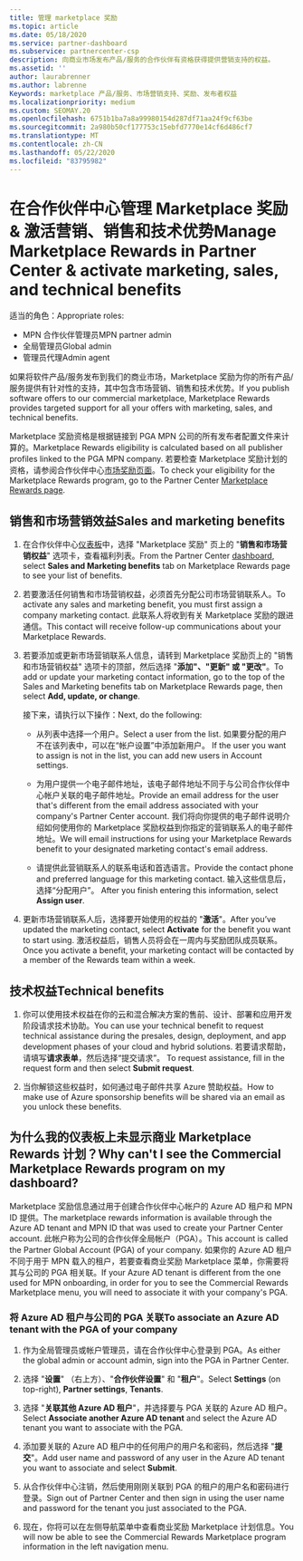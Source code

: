 ```yaml
---
title: 管理 marketplace 奖励
ms.topic: article
ms.date: 05/18/2020
ms.service: partner-dashboard
ms.subservice: partnercenter-csp
description: 向商业市场发布产品/服务的合作伙伴有资格获得提供营销支持的权益。
ms.assetid: ''
author: laurabrenner
ms.author: labrenne
Keywords: marketplace 产品/服务、市场营销支持、奖励、发布者权益
ms.localizationpriority: medium
ms.custom: SEOMAY.20
ms.openlocfilehash: 6751b1ba7a8a99980154d287df71aa24f9cf63be
ms.sourcegitcommit: 2a980b50cf177753c15ebfd7770e14cf6d486cf7
ms.translationtype: MT
ms.contentlocale: zh-CN
ms.lasthandoff: 05/22/2020
ms.locfileid: "83795982"
---
```

# <a name="manage-marketplace-rewards-in-partner-center--activate-marketing-sales-and-technical-benefits"></a><span data-ttu-id="7c3ba-104">在合作伙伴中心管理 Marketplace 奖励 & 激活营销、销售和技术优势</span><span class="sxs-lookup"><span data-stu-id="7c3ba-104">Manage Marketplace Rewards in Partner Center & activate marketing, sales, and technical benefits</span></span>

<span data-ttu-id="7c3ba-105">适当的角色：</span><span class="sxs-lookup"><span data-stu-id="7c3ba-105">Appropriate roles:</span></span>

- <span data-ttu-id="7c3ba-106">MPN 合作伙伴管理员</span><span class="sxs-lookup"><span data-stu-id="7c3ba-106">MPN partner admin</span></span>
- <span data-ttu-id="7c3ba-107">全局管理员</span><span class="sxs-lookup"><span data-stu-id="7c3ba-107">Global admin</span></span>
- <span data-ttu-id="7c3ba-108">管理员代理</span><span class="sxs-lookup"><span data-stu-id="7c3ba-108">Admin agent</span></span>

<span data-ttu-id="7c3ba-109">如果将软件产品/服务发布到我们的商业市场，Marketplace 奖励为你的所有产品/服务提供有针对性的支持，其中包含市场营销、销售和技术优势。</span><span class="sxs-lookup"><span data-stu-id="7c3ba-109">If you  publish software offers to our commercial marketplace, Marketplace Rewards provides targeted support for all your offers with marketing, sales, and technical benefits.</span></span>

<span data-ttu-id="7c3ba-110">Marketplace 奖励资格是根据链接到 PGA MPN 公司的所有发布者配置文件来计算的。</span><span class="sxs-lookup"><span data-stu-id="7c3ba-110">Marketplace Rewards eligibility is calculated based on all publisher profiles linked to the PGA MPN company.</span></span> <span data-ttu-id="7c3ba-111">若要检查 Marketplace 奖励计划的资格，请参阅合作伙伴中心[市场奖励页面](https://partner.microsoft.com/dashboard/mpn/program/commercialmarketplace)。</span><span class="sxs-lookup"><span data-stu-id="7c3ba-111">To check your eligibility for the Marketplace Rewards program, go to the Partner Center [Marketplace Rewards page](https://partner.microsoft.com/dashboard/mpn/program/commercialmarketplace).</span></span>

## <a name="sales-and-marketing-benefits"></a><span data-ttu-id="7c3ba-112">销售和市场营销效益</span><span class="sxs-lookup"><span data-stu-id="7c3ba-112">Sales and marketing benefits</span></span>

1. <span data-ttu-id="7c3ba-113">在合作伙伴中心[仪表板](https://partner.microsoft.com/dashboard)中，选择 "Marketplace 奖励" 页上的 "**销售和市场营销权益**" 选项卡，查看福利列表。</span><span class="sxs-lookup"><span data-stu-id="7c3ba-113">From the Partner Center [dashboard](https://partner.microsoft.com/dashboard), select **Sales and Marketing benefits** tab on Marketplace Rewards page to see your list of benefits.</span></span> 

2. <span data-ttu-id="7c3ba-114">若要激活任何销售和市场营销权益，必须首先分配公司市场营销联系人。</span><span class="sxs-lookup"><span data-stu-id="7c3ba-114">To activate any sales and marketing benefit, you must first assign a company marketing contact.</span></span> <span data-ttu-id="7c3ba-115">此联系人将收到有关 Marketplace 奖励的跟进通信。</span><span class="sxs-lookup"><span data-stu-id="7c3ba-115">This contact will receive follow-up communications about your Marketplace Rewards.</span></span>

3. <span data-ttu-id="7c3ba-116">若要添加或更新市场营销联系人信息，请转到 Marketplace 奖励页上的 "销售和市场营销权益" 选项卡的顶部，然后选择 "**添加"、"更新" 或 "更改"**。</span><span class="sxs-lookup"><span data-stu-id="7c3ba-116">To add or update your marketing contact information, go to the top of the Sales and Marketing benefits tab on Marketplace Rewards page, then select **Add, update, or change**.</span></span> 

   <span data-ttu-id="7c3ba-117">接下来，请执行以下操作：</span><span class="sxs-lookup"><span data-stu-id="7c3ba-117">Next, do the following:</span></span>

   - <span data-ttu-id="7c3ba-118">从列表中选择一个用户。</span><span class="sxs-lookup"><span data-stu-id="7c3ba-118">Select a user from the list.</span></span> <span data-ttu-id="7c3ba-119">如果要分配的用户不在该列表中，可以在“帐户设置”中添加新用户。 </span><span class="sxs-lookup"><span data-stu-id="7c3ba-119">If the user you want to assign is not in the list, you can add new users in Account settings.</span></span>

   - <span data-ttu-id="7c3ba-120">为用户提供一个电子邮件地址，该电子邮件地址不同于与公司合作伙伴中心帐户关联的电子邮件地址。</span><span class="sxs-lookup"><span data-stu-id="7c3ba-120">Provide an email address for the user that's different from the email address associated with your company's Partner Center account.</span></span> <span data-ttu-id="7c3ba-121">我们将向你提供的电子邮件说明介绍如何使用你的 Marketplace 奖励权益到你指定的营销联系人的电子邮件地址。</span><span class="sxs-lookup"><span data-stu-id="7c3ba-121">We will email instructions for using your Marketplace Rewards benefit to your designated marketing contact's email address.</span></span>

   - <span data-ttu-id="7c3ba-122">请提供此营销联系人的联系电话和首选语言。</span><span class="sxs-lookup"><span data-stu-id="7c3ba-122">Provide the contact phone and preferred language for this marketing contact.</span></span> <span data-ttu-id="7c3ba-123">输入这些信息后，选择“分配用户”。 </span><span class="sxs-lookup"><span data-stu-id="7c3ba-123">After you finish entering this information, select **Assign user**.</span></span>

4. <span data-ttu-id="7c3ba-124">更新市场营销联系人后，选择要开始使用的权益的 "**激活**"。</span><span class="sxs-lookup"><span data-stu-id="7c3ba-124">After you’ve updated the marketing contact, select **Activate** for the benefit you want to start using.</span></span> <span data-ttu-id="7c3ba-125">激活权益后，销售人员将会在一周内与奖励团队成员联系。</span><span class="sxs-lookup"><span data-stu-id="7c3ba-125">Once you activate a benefit, your marketing contact will be contacted by a member of the Rewards team within a week.</span></span>

## <a name="technical-benefits"></a><span data-ttu-id="7c3ba-126">技术权益</span><span class="sxs-lookup"><span data-stu-id="7c3ba-126">Technical benefits</span></span>

1. <span data-ttu-id="7c3ba-127">你可以使用技术权益在你的云和混合解决方案的售前、设计、部署和应用开发阶段请求技术协助。</span><span class="sxs-lookup"><span data-stu-id="7c3ba-127">You can use your technical benefit to request technical assistance during the presales, design, deployment, and app development phases of your cloud and hybrid solutions.</span></span> <span data-ttu-id="7c3ba-128">若要请求帮助，请填写**请求表单**，然后选择“提交请求”。 </span><span class="sxs-lookup"><span data-stu-id="7c3ba-128">To request assistance, fill in the request form and then select **Submit request**.</span></span>

2. <span data-ttu-id="7c3ba-129">当你解锁这些权益时，如何通过电子邮件共享 Azure 赞助权益。</span><span class="sxs-lookup"><span data-stu-id="7c3ba-129">How to make use of Azure sponsorship benefits will be shared via an email as you unlock these benefits.</span></span>

## <a name="why-cant-i-see-the-commercial-marketplace-rewards-program-on-my-dashboard"></a><span data-ttu-id="7c3ba-130">为什么我的仪表板上未显示商业 Marketplace Rewards 计划？</span><span class="sxs-lookup"><span data-stu-id="7c3ba-130">Why can't I see the Commercial Marketplace Rewards program on my dashboard?</span></span>

<span data-ttu-id="7c3ba-131">Marketplace 奖励信息通过用于创建合作伙伴中心帐户的 Azure AD 租户和 MPN ID 提供。</span><span class="sxs-lookup"><span data-stu-id="7c3ba-131">The marketplace rewards information is available through the Azure AD tenant and MPN ID that was used to create your Partner Center account.</span></span> <span data-ttu-id="7c3ba-132">此帐户称为公司的合作伙伴全局帐户（PGA）。</span><span class="sxs-lookup"><span data-stu-id="7c3ba-132">This account is called the Partner Global Account (PGA) of your company.</span></span> <span data-ttu-id="7c3ba-133">如果你的 Azure AD 租户不同于用于 MPN 载入的租户，若要查看商业奖励 Marketplace 菜单，你需要将其与公司的 PGA 相关联。</span><span class="sxs-lookup"><span data-stu-id="7c3ba-133">If your Azure AD tenant is different from the  one used for MPN onboarding, in order for you to see the Commercial Rewards Marketplace menu, you will need to associate it with your company's PGA.</span></span>

### <a name="to-associate-an-azure-ad-tenant-with-the-pga-of-your-company"></a><span data-ttu-id="7c3ba-134">将 Azure AD 租户与公司的 PGA 关联</span><span class="sxs-lookup"><span data-stu-id="7c3ba-134">To associate an Azure AD tenant with the PGA of your company</span></span>

1. <span data-ttu-id="7c3ba-135">作为全局管理员或帐户管理员，请在合作伙伴中心登录到 PGA。</span><span class="sxs-lookup"><span data-stu-id="7c3ba-135">As either the global admin or account admin, sign into the PGA in Partner Center.</span></span>

2. <span data-ttu-id="7c3ba-136">选择 "**设置**" （右上方）、"**合作伙伴设置**" 和 "**租户**"。</span><span class="sxs-lookup"><span data-stu-id="7c3ba-136">Select **Settings** (on top-right), **Partner settings**, **Tenants**.</span></span> 

3. <span data-ttu-id="7c3ba-137">选择 "**关联其他 Azure AD 租户**"，并选择要与 PGA 关联的 Azure AD 租户。</span><span class="sxs-lookup"><span data-stu-id="7c3ba-137">Select **Associate another Azure AD tenant** and select the Azure AD tenant you want to associate with the PGA.</span></span>

4. <span data-ttu-id="7c3ba-138">添加要关联的 Azure AD 租户中的任何用户的用户名和密码，然后选择 "**提交**"。</span><span class="sxs-lookup"><span data-stu-id="7c3ba-138">Add user name and password of any user in the Azure AD tenant you want to associate and select **Submit**.</span></span>

5. <span data-ttu-id="7c3ba-139">从合作伙伴中心注销，然后使用刚刚关联到 PGA 的租户的用户名和密码进行登录。</span><span class="sxs-lookup"><span data-stu-id="7c3ba-139">Sign out of Partner Center and then sign in using the user name and password for the tenant you just associated to the PGA.</span></span>

6. <span data-ttu-id="7c3ba-140">现在，你将可以在左侧导航菜单中查看商业奖励 Marketplace 计划信息。</span><span class="sxs-lookup"><span data-stu-id="7c3ba-140">You will now be able to see the Commercial Rewards Marketplace program information in the left navigation menu.</span></span>

